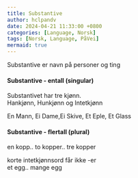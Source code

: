 ```yaml
---
title: Substantive
author: hclpandv
date: 2024-04-21 11:33:00 +0800
categories: [Language, Norsk]
tags: [Norsk, Language, PåVei]
mermaid: true
---
```


<link rel="stylesheet" href="https://cdnjs.cloudflare.com/ajax/libs/font-awesome/6.0.0-beta3/css/all.min.css">
<script src="{{ '/assets/js/custom.js' | relative_url }}"></script>

Substantive er navn på personer og ting

#### Substantive - entall (singular)  
Substantivet har tre kjønn.  
Hankjønn, Hunkjønn og Intetkjønn

En Mann, Ei Dame,Ei Skive, Et Eple, Et Glass  

#### Substantive - flertall (plural)  
en kopp.. to kopper.. tre kopper    
  
korte intetkjønnsord får ikke -er   
et egg.. mange egg  

